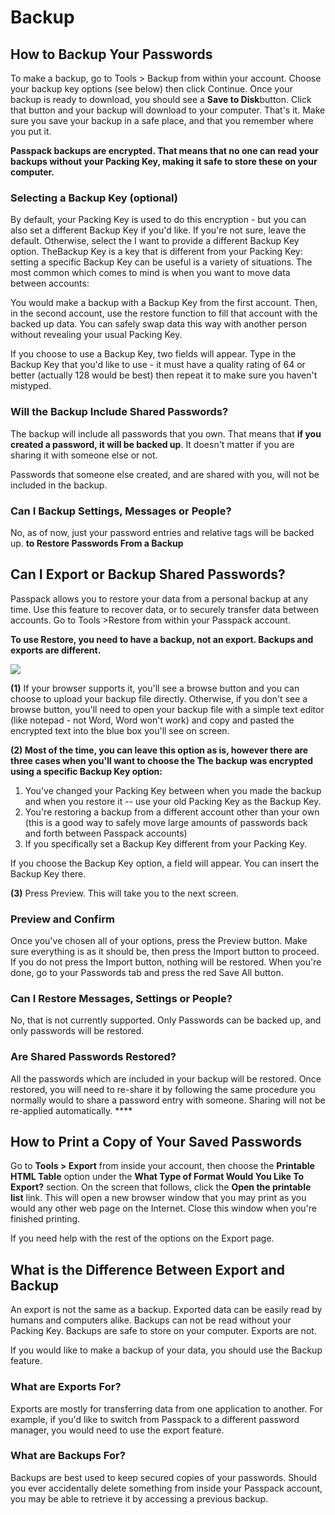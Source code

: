 # Backup

## **How to Backup Your Passwords**



To make a backup, go to Tools &gt; Backup from within your account. Choose your backup key options \(see below\) then click Continue. Once your backup is ready to download, you should see a **Save to Disk**button. Click that button and your backup will download to your computer. That's it. Make sure you save your backup in a safe place, and that you remember where you put it.

**Passpack backups are encrypted. That means that no one can read your backups without your Packing Key, making it safe to store these on your computer.**  

### Selecting a Backup Key \(optional\) 

By default, your Packing Key is used to do this encryption - but you can also set a different Backup Key if you'd like. If you're not sure, leave the default. Otherwise, select the I want to provide a different Backup Key option. TheBackup Key is a key that is different from your Packing Key: setting a specific Backup Key can be useful is a variety of situations. The most common which comes to mind is when you want to move data between accounts:

You would make a backup with a Backup Key from the first account. Then, in the second account, use the restore function to fill that account with the backed up data. You can safely swap data this way with another person without revealing your usual Packing Key.

If you choose to use a Backup Key, two fields will appear. Type in the Backup Key that you'd like to use - it must have a quality rating of 64 or better \(actually 128 would be best\) then repeat it to make sure you haven't mistyped.

### Will the Backup Include Shared Passwords?

The backup will include all passwords that you own. That means that **if you created a password, it will be backed up**. It doesn't matter if you are sharing it with someone else or not. 

Passwords that someone else created, and are shared with you, will not be included in the backup.  

### Can I Backup Settings, Messages or People?

No, as of now, just your password entries and relative tags will be backed up. **to Restore Passwords From a Backup**

## **Can I Export or Backup Shared Passwords?**



Passpack allows you to restore your data from a personal backup at any time. Use this feature to recover data, or to securely transfer data between accounts. Go to Tools &gt;Restore from within your Passpack account.

**To use Restore, you need to have a backup, not an export. Backups and exports are different.**

![](../.gitbook/assets/restore.jpg)

**\(1\)** If your browser supports it, you'll see a browse button and you can choose to upload your backup file directly. Otherwise, if you don't see a browse button, you'll need to open your backup file with a simple text editor \(like notepad - not Word, Word won't work\) and copy and pasted the encrypted text into the blue box you'll see on screen.  
  
**\(2\) Most of the time, you can leave this option as is, however there are three cases when you'll want to choose the The backup was encrypted using a specific Backup Key option:**

1. You've changed your Packing Key between when you made the backup and when you restore it -- use your old Packing Key as the Backup Key.
2. You're restoring a backup from a different account other than your own \(this is a good way to safely move large amounts of passwords back and forth between Passpack accounts\)
3. If you specifically set a Backup Key different from your Packing Key.

If you choose the Backup Key option, a field will appear. You can insert the Backup Key there.

**\(3\)** Press Preview. This will take you to the next screen.

### Preview and Confirm

Once you've chosen all of your options, press the Preview button. Make sure everything is as it should be, then press the Import button to proceed. If you do not press the Import button, nothing will be restored. When you're done, go to your Passwords tab and press the red Save All button.

### Can I Restore Messages, Settings or People?

No, that is not currently supported. Only Passwords can be backed up, and only passwords will be restored. 

### Are Shared Passwords Restored?

All the passwords which are included in your backup will be restored. Once restored, you will need to re-share it by following the same procedure you normally would to share a password entry with someone. Sharing will not be re-applied automatically. ****

## **How to Print a Copy of Your Saved Passwords**

Go to **Tools &gt; Export** from inside your account, then choose the **Printable HTML Table** option under the **What Type of Format Would You Like To Export?** section. On the screen that follows, click the **Open the printable list** link. This will open a new browser window that you may print as you would any other web page on the Internet. Close this window when you're finished printing.

If you need help with the rest of the options on the Export page.

## **What is the Difference Between Export and Backup**

An export is not the same as a backup. Exported data can be easily read by humans and computers alike. Backups can not be read without your Packing Key. Backups are safe to store on your computer. Exports are not.

If you would like to make a backup of your data, you should use the Backup feature.

### What are Exports For?

Exports are mostly for transferring data from one application to another. For example, if you'd like to switch from Passpack to a different password manager, you would need to use the export feature.

### What are Backups For?

Backups are best used to keep secured copies of your passwords. Should you ever accidentally delete something from inside your Passpack account, you may be able to retrieve it by accessing a previous backup.

